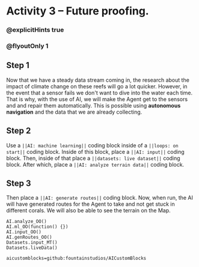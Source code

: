 # Activity 3 – Future proofing.

### @explicitHints true
### @flyoutOnly 1

## Step 1
Now that we have a steady data stream coming in, the research about the impact of climate change on these reefs will go a lot quicker. However, in 
the event that a sensor fails we don't want to dive into the water each time. That is why, with the use of AI, we will make the Agent get 
to the sensors and and repair them automatically. This is possible using **autonomous navigation** and the data that we are already collecting.

## Step 2 
Use a `||AI: machine learning||` coding block inside of a `||loops: on start||` coding block.
Inside of this block, place a `||AI: input||` coding block. Then, inside of that place a `||datasets: live dataset||` coding block.
After which, place a `||AI: analyze terrain data||` coding block. 

## Step 3
Then place a `||AI: generate routes||` coding block. Now, when run, the AI will have generated routes for the Agent to take and not get stuck in different corals. 
We will also be able to see the terrain on the Map. 


```ghost
AI.analyze_OO()
AI.ml_OO(function() {})
AI.input_OO()
AI.genRoutes_OO()
Datasets.input_MT()
Datasets.liveData()
```


```package
aicustomblocks=github:fountainstudios/AICustomBlocks
```